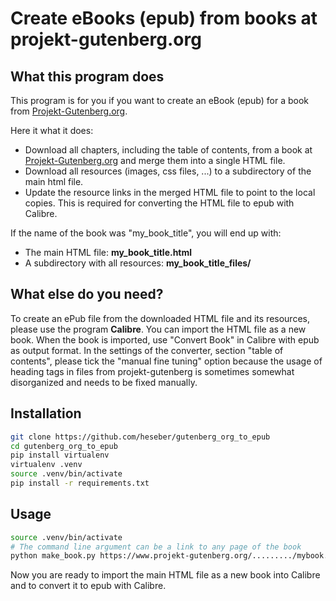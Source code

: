 # Create eBooks (epub) from books at projekt-gutenberg.org

## What this program does

This program is for you if you want to create an eBook (epub) for a book from [Projekt-Gutenberg.org](https://www.projekt-gutenberg.org/).

Here it what it does:
- Download all chapters, including the table of contents, from a book at [Projekt-Gutenberg.org](https://www.projekt-gutenberg.org/) and merge them into a single HTML file.
- Download all resources (images, css files, ...) to a subdirectory of the main html file.
- Update the resource links in the merged HTML file to point to the local copies. This is required for converting the HTML file to epub with Calibre.

If the name of the book was "my_book_title", you will end up with:
- The main HTML file: **my_book_title.html**
- A subdirectory with all resources: **my_book_title_files/**

## What else do you need?

To create an ePub file from the downloaded HTML file and its resources, please use the program **Calibre**. You can import the HTML file as a new book. When the book is imported, use "Convert Book" in Calibre with epub as output format. In the settings of the converter, section "table of contents", please tick the "manual fine tuning" option because the usage of heading tags in files from projekt-gutenberg is sometimes somewhat disorganized and needs to be fixed manually.

## Installation

```sh
git clone https://github.com/heseber/gutenberg_org_to_epub
cd gutenberg_org_to_epub
pip install virtualenv
virtualenv .venv
source .venv/bin/activate
pip install -r requirements.txt
```

## Usage

```sh
source .venv/bin/activate
# The command line argument can be a link to any page of the book
python make_book.py https://www.projekt-gutenberg.org/........./mybook.html
```

Now you are ready to import the main HTML file as a new book into Calibre and to convert it to epub with Calibre.
